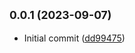 ## <small>0.0.1 (2023-09-07)</small>

* Initial commit ([dd99475](https://github.com/RaviPublicis/config-as-a-servie/commit/dd99475))



